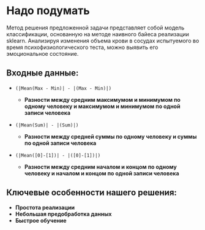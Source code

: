 # Надо подумать
Метод решения предложенной задачи представляет собой модель классификации,
основанную на методе наивного байеса реализации sklearn. Анализируя изменения
объема крови в сосудах испытуемого во время психофизиологического теста, можно
выявить его эмоциональное состояние.

## Входные данные:
- ```(|Mean(Max - Min)| - |(Max - Min)|)```
  - **Разности между средним максимумом и минимумом по одному человеку и максимумом и минимумом по одной записи человека**

- ```(|Mean(Sum)| - |(Sum)|)```
  - **Разности между средней суммы по одному человеку и суммы по одной записи человека**

- ```(|Mean([0]-[1])| - |([0]-[1])|)```
  - **Разности между средним началом и концом по одному человеку и началом и концом по одной записи человека**

## Ключевые особенности нашего решения:
- **Простота реализации**
- **Небольшая предобработка данных**
- **Быстрое обучение**
